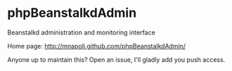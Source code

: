 # phpBeanstalkdAdmin

Beanstalkd administration and monitoring interface

Home page:
http://mnapoli.github.com/phpBeanstalkdAdmin/

Anyone up to maintain this? Open an issue, I'll gladly add you push access.
